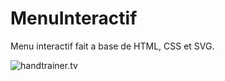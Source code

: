 # MenuInteractif
Menu interactif fait a base de HTML, CSS et SVG.


![handtrainer.tv](https://handtrainer.tv/wp-content/uploads/2020/03/logo2.svg)
